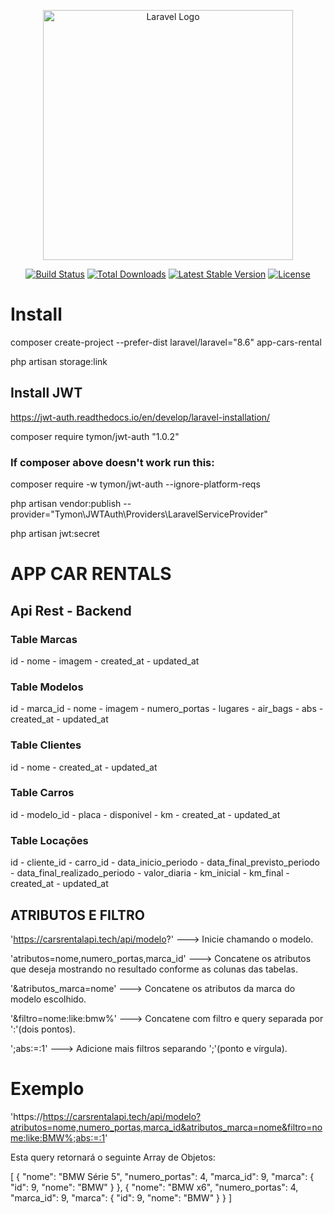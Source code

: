 <p align="center"><a href="https://laravel.com" target="_blank"><img src="https://raw.githubusercontent.com/laravel/art/master/logo-lockup/5%20SVG/2%20CMYK/1%20Full%20Color/laravel-logolockup-cmyk-red.svg" width="400" alt="Laravel Logo"></a></p>

<p align="center">
<a href="https://travis-ci.org/laravel/framework"><img src="https://travis-ci.org/laravel/framework.svg" alt="Build Status"></a>
<a href="https://packagist.org/packages/laravel/framework"><img src="https://img.shields.io/packagist/dt/laravel/framework" alt="Total Downloads"></a>
<a href="https://packagist.org/packages/laravel/framework"><img src="https://img.shields.io/packagist/v/laravel/framework" alt="Latest Stable Version"></a>
<a href="https://packagist.org/packages/laravel/framework"><img src="https://img.shields.io/packagist/l/laravel/framework" alt="License"></a>
</p>




# Install

composer create-project --prefer-dist laravel/laravel="8.6" app-cars-rental

php artisan storage:link



## Install JWT

https://jwt-auth.readthedocs.io/en/develop/laravel-installation/

composer require tymon/jwt-auth "1.0.2"

### If composer above doesn't work run this: 
composer require -w tymon/jwt-auth --ignore-platform-reqs

php artisan vendor:publish --provider="Tymon\JWTAuth\Providers\LaravelServiceProvider"

php artisan jwt:secret





# APP CAR RENTALS

## Api Rest - Backend

### Table Marcas

id   -   nome   -   imagem   -   created_at   -   updated_at


### Table Modelos

id   -   marca_id   -   nome   -   imagem   -   numero_portas   -   lugares   -   air_bags   -   abs   -   created_at   -   updated_at


### Table Clientes

id   -   nome  -  created_at   -   updated_at

### Table Carros

id   -  modelo_id   -   placa   -   disponivel   -   km    -   created_at   -   updated_at

### Table Locações

id   -   cliente_id   -   carro_id   -   data_inicio_periodo   -   data_final_previsto_periodo   -   data_final_realizado_periodo   -   valor_diaria   -   km_inicial   -   km_final   -   created_at   -   updated_at


## ATRIBUTOS E FILTRO


'https://carsrentalapi.tech/api/modelo?' ---> Inicie chamando o modelo.

'atributos=nome,numero_portas,marca_id'  ---> Concatene os atributos que deseja mostrando no resultado conforme as colunas das tabelas.

'&atributos_marca=nome' ---> Concatene os atributos da marca do modelo escolhido.

'&filtro=nome:like:bmw%' ---> Concatene com filtro e query separada por ':'(dois pontos).

';abs:=:1' ---> Adicione mais filtros separando ';'(ponto e vírgula).


# Exemplo

'https://https://carsrentalapi.tech/api/modelo?atributos=nome,numero_portas,marca_id&atributos_marca=nome&filtro=nome:like:BMW%;abs:=:1'


Esta query retornará o seguinte Array de Objetos:


[
    {
        "nome": "BMW Série 5",
        "numero_portas": 4,
        "marca_id": 9,
        "marca": {
            "id": 9,
            "nome": "BMW"
        }
    },
    {
        "nome": "BMW x6",
        "numero_portas": 4,
        "marca_id": 9,
        "marca": {
            "id": 9,
            "nome": "BMW"
        }
    }
]



